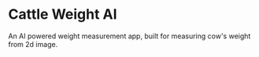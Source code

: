 # Cattle Weight AI

An AI powered weight measurement app, built for measuring cow's weight from 2d image.
